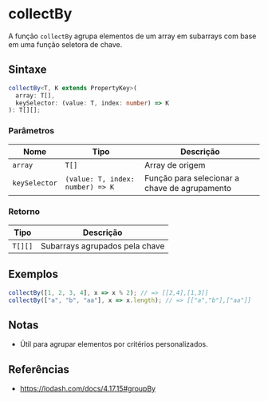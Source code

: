# collectBy

A função `collectBy` agrupa elementos de um array em subarrays com base em uma função seletora de chave.

## Sintaxe

```typescript
collectBy<T, K extends PropertyKey>(
  array: T[],
  keySelector: (value: T, index: number) => K
): T[][];
```

### Parâmetros

| Nome           | Tipo                                   | Descrição                                 |
|----------------|----------------------------------------|-------------------------------------------|
| `array`        | `T[]`                                  | Array de origem                           |
| `keySelector`  | `(value: T, index: number) => K`       | Função para selecionar a chave de agrupamento |

### Retorno

| Tipo     | Descrição                      |
|----------|-------------------------------|
| `T[][]`  | Subarrays agrupados pela chave |

## Exemplos

```typescript
collectBy([1, 2, 3, 4], x => x % 2); // => [[2,4],[1,3]]
collectBy(["a", "b", "aa"], x => x.length); // => [["a","b"],["aa"]]
```

## Notas

* Útil para agrupar elementos por critérios personalizados.

## Referências

* https://lodash.com/docs/4.17.15#groupBy